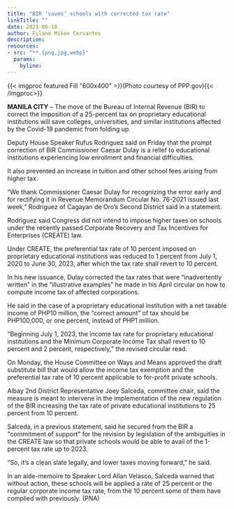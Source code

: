 ```yaml
---
title: "BIR ‘saves’ schools with corrected tax rate"
linkTitle: ""
date: 2021-06-18
author: Filane Mikee Cervantes
description:
resources:
- src: "**.{png,jpg,webp}"
  params:
    byline: 
---
```

{{< imgproc featured Fill "600x400" >}}(Photo courtesy of PPP.gov){{< /imgproc>}}

**MANILA CITY** –  The move of the Bureau of Internal Revenue (BIR) to correct the imposition of a 25-percent tax on proprietary educational institutions will save colleges, universities, and similar institutions affected by the Covid-19 pandemic from folding up.

Deputy House Speaker Rufus Rodriguez said on Friday that the prompt correction of BIR Commissioner Caesar Dulay is a relief to educational institutions experiencing low enrollment and financial difficulties.

It also prevented an increase in tuition and other school fees arising from higher tax.

“We thank Commissioner Caesar Dulay for recognizing the error early and for rectifying it in Revenue Memorandum Circular No. 76-2021 issued last week,” Rodriguez of Cagayan de Oro’s Second District said in a statement.

Rodriguez said Congress did not intend to impose higher taxes on schools under the recently passed Corporate Recovery and Tax Incentives for Enterprises (CREATE) law.

Under CREATE, the preferential tax rate of 10 percent imposed on proprietary educational institutions was reduced to 1 percent from July 1, 2020 to June 30, 2023, after which the tax rate shall revert to 10 percent.

In his new issuance, Dulay corrected the tax rates that were “inadvertently written” in the “illustrative examples” he made in his April circular on how to compute income tax of affected corporations.

He said in the case of a proprietary educational institution with a net taxable income of PHP10 million, the “correct amount” of tax should be PHP100,000, or one percent, instead of PHP1 million.

“Beginning July 1, 2023, the income tax rate for proprietary educational institutions and the Minimum Corporate Income Tax shall revert to 10 percent and 2 percent, respectively,” the revised circular read.

On Monday, the House Committee on Ways and Means approved the draft substitute bill that would allow the income tax exemption and the preferential tax rate of 10 percent applicable to for-profit private schools.

Albay 2nd District Representative Joey Salceda, committee chair, said the measure is meant to intervene in the implementation of the new regulation of the BIR increasing the tax rate of private educational institutions to 25 percent from 10 percent.

Salceda, in a previous statement, said he secured from the BIR a "commitment of support" for the revision by legislation of the ambiguities in the CREATE law so that private schools would be able to avail of the 1-percent tax rate up to 2023.

“So, it’s a clean slate legally, and lower taxes moving forward,” he said.

In an aide-memoire to Speaker Lord Allan Velasco, Salceda warned that without action, these schools will be applied a rate of 25 percent or the regular corporate income tax rate, from the 10 percent some of them have complied with previously. (PNA)

 